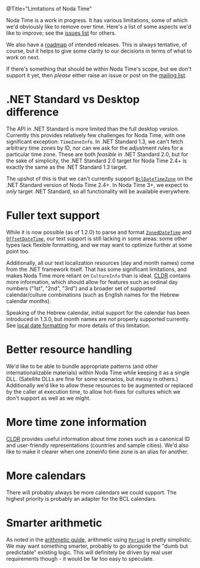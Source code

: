 @Title="Limitations of Noda Time"

Noda Time is a work in progress. It has various limitations, some of
which we'd obviously like to remove over time. Here's a list of some
aspects we'd like to improve; see the
[issues list](https://github.com/nodatime/nodatime/issues) for
others.

We also have a [roadmap](roadmap) of intended releases. This is
always tentative, of course, but it helps to give some clarity to our
decisions in terms of what to work on next.

If there's something that should be within Noda Time's
scope, but we don't support it yet, then *please* either raise an
issue or post on the
[mailing list](https://groups.google.com/group/noda-time).

.NET Standard vs Desktop difference
===================================

The API in .NET Standard is more limited than the full desktop
version. Currently this provides relatively few challenges for Noda
Time, with one significant exception: `TimeZoneInfo`. In .NET
Standard 1.3, we can't fetch arbitrary time zones by ID, nor can we
ask for the adjustment rules for a particular time zone. These are
both *feasible* in .NET Standard 2.0, but for the sake of
simplicity, the .NET Standard 2.0 target for Noda Time 2.4+ is exactly
the same as the .NET Standard 1.3 target.

The upshot of this is that we can't currently support
[`BclDateTimeZone`](noda-type://NodaTime.TimeZones.BclDateTimeZone)
on the .NET Standard version of Noda Time 2.4+. In Noda Time 3+, we
expect to *only* target .NET Standard, so all functionality will be
available everywhere.

Fuller text support
===================

While it is now possible (as of 1.2.0) to parse and format
[`ZonedDateTime`](noda-type://NodaTime.ZonedDateTime) and
[`OffsetDateTime`](noda-type://NodaTime.OffsetDateTime), our text support is
still lacking in some areas: some other types lack flexible formatting, and
we may want to optimize further at some point too.

Additionally, all our text localization resources (day and month names) come from the .NET
framework itself. That has some significant limitations, and makes Noda Time more reliant
on `CultureInfo` than is ideal. [CLDR](http://cldr.unicode.org/) contains more information,
which should allow for features such as ordinal day numbers ("1st", "2nd", "3rd") and
a broader set of supported calendar/culture combinations (such as English names for the
Hebrew calendar months).

Speaking of the Hebrew calendar, initial support for the calendar has been introduced
in 1.3.0, but month names are *not* properly supported currently. See [local date formatting](localdate-patterns) for more details of this limitation.

Better resource handling
========================

We'd like to be able to bundle appropriate patterns (and other
internationalizable materials) within Noda Time while keeping it as
a single DLL. (Satellite DLLs are fine for some scenarios, but messy
in others.) Additionally we'd like to allow these resources to be
augmented or replaced by the caller at execution time, to allow
hot-fixes for cultures which we don't support as well as we might.

More time zone information
==========================

[CLDR](http://cldr.unicode.org/) provides useful information about
time zones such as a canonical ID and user-friendly representations
(countries and sample cities). We'd also like to make it clearer
when one zoneinfo time zone is an alias for another.

More calendars
==============

There will probably always be more calendars we could support. The
highest priority is probably an adapter for the BCL calendars.

Smarter arithmetic
==================

As noted in the [arithmetic guide](arithmetic), arithmetic using
[`Period`](noda-type://NodaTime.Period) is pretty simplistic. We may
want something smarter, probably to go alongside the "dumb but
predictable" existing logic. This will definitely be driven by real
user requirements though - it would be far too easy to speculate.
